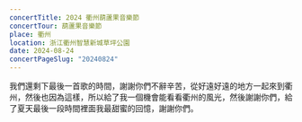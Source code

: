 ```yaml
---
concertTitle: 2024 衢州葫蘆果音樂節
concertTour: 葫蘆果音樂節
place: 衢州
location: 浙江衢州智慧新城草坪公園
date: 2024-08-24
concertPageSlug: "20240824"
---
```

我們還剩下最後一首歌的時間，謝謝你們不辭辛苦，從好遠好遠的地方一起來到衢州，然後也因為這樣，所以給了我一個機會能看看衢州的風光，然後謝謝你們，給了夏天最後一段時間裡面我最甜蜜的回憶，謝謝你們。